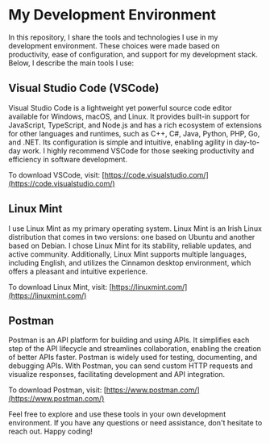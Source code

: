 # My Development Environment

In this repository, I share the tools and technologies I use in my development environment. These choices were made based on productivity, ease of configuration, and support for my development stack. Below, I describe the main tools I use:

## Visual Studio Code (VSCode)
Visual Studio Code is a lightweight yet powerful source code editor available for Windows, macOS, and Linux. It provides built-in support for JavaScript, TypeScript, and Node.js and has a rich ecosystem of extensions for other languages and runtimes, such as C++, C#, Java, Python, PHP, Go, and .NET. Its configuration is simple and intuitive, enabling agility in day-to-day work. I highly recommend VSCode for those seeking productivity and efficiency in software development.

To download VSCode, visit: [https://code.visualstudio.com/](https://code.visualstudio.com/)

## Linux Mint
I use Linux Mint as my primary operating system. Linux Mint is an Irish Linux distribution that comes in two versions: one based on Ubuntu and another based on Debian. I chose Linux Mint for its stability, reliable updates, and active community. Additionally, Linux Mint supports multiple languages, including English, and utilizes the Cinnamon desktop environment, which offers a pleasant and intuitive experience.

To download Linux Mint, visit: [https://linuxmint.com/](https://linuxmint.com/)

## Postman
Postman is an API platform for building and using APIs. It simplifies each step of the API lifecycle and streamlines collaboration, enabling the creation of better APIs faster. Postman is widely used for testing, documenting, and debugging APIs. With Postman, you can send custom HTTP requests and visualize responses, facilitating development and API integration.

To download Postman, visit: [https://www.postman.com/](https://www.postman.com/)

Feel free to explore and use these tools in your own development environment. If you have any questions or need assistance, don't hesitate to reach out. Happy coding!